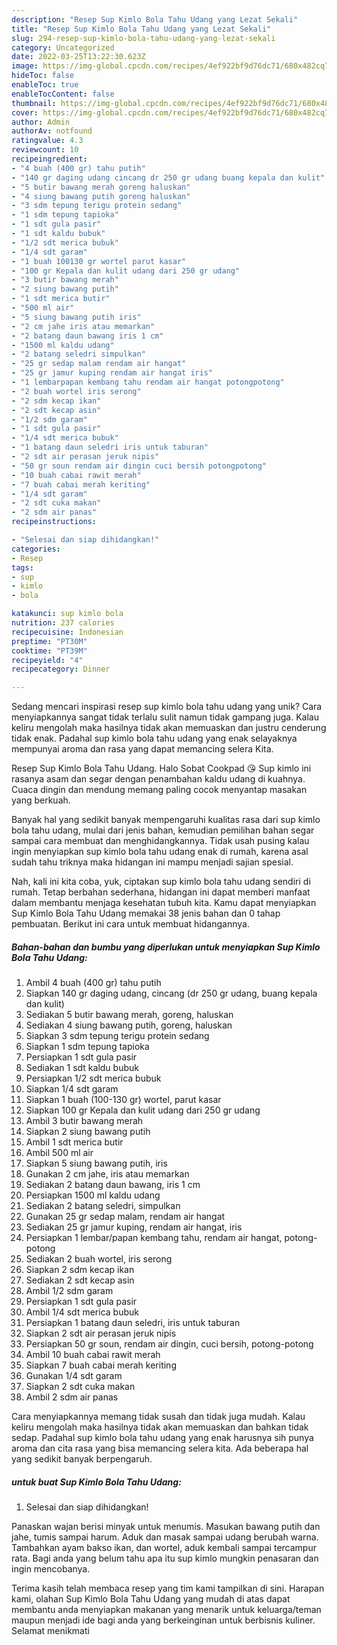 ```yaml
---
description: "Resep Sup Kimlo Bola Tahu Udang yang Lezat Sekali"
title: "Resep Sup Kimlo Bola Tahu Udang yang Lezat Sekali"
slug: 294-resep-sup-kimlo-bola-tahu-udang-yang-lezat-sekali
category: Uncategorized
date: 2022-03-25T13:22:30.623Z
image: https://img-global.cpcdn.com/recipes/4ef922bf9d76dc71/680x482cq70/sup-kimlo-bola-tahu-udang-foto-resep-utama.jpg
hideToc: false
enableToc: true
enableTocContent: false
thumbnail: https://img-global.cpcdn.com/recipes/4ef922bf9d76dc71/680x482cq70/sup-kimlo-bola-tahu-udang-foto-resep-utama.jpg
cover: https://img-global.cpcdn.com/recipes/4ef922bf9d76dc71/680x482cq70/sup-kimlo-bola-tahu-udang-foto-resep-utama.jpg
author: Admin
authorAv: notfound
ratingvalue: 4.3
reviewcount: 10
recipeingredient:
- "4 buah (400 gr) tahu putih"
- "140 gr daging udang cincang dr 250 gr udang buang kepala dan kulit"
- "5 butir bawang merah goreng haluskan"
- "4 siung bawang putih goreng haluskan"
- "3 sdm tepung terigu protein sedang"
- "1 sdm tepung tapioka"
- "1 sdt gula pasir"
- "1 sdt kaldu bubuk"
- "1/2 sdt merica bubuk"
- "1/4 sdt garam"
- "1 buah 100130 gr wortel parut kasar"
- "100 gr Kepala dan kulit udang dari 250 gr udang"
- "3 butir bawang merah"
- "2 siung bawang putih"
- "1 sdt merica butir"
- "500 ml air"
- "5 siung bawang putih iris"
- "2 cm jahe iris atau memarkan"
- "2 batang daun bawang iris 1 cm"
- "1500 ml kaldu udang"
- "2 batang seledri simpulkan"
- "25 gr sedap malam rendam air hangat"
- "25 gr jamur kuping rendam air hangat iris"
- "1 lembarpapan kembang tahu rendam air hangat potongpotong"
- "2 buah wortel iris serong"
- "2 sdm kecap ikan"
- "2 sdt kecap asin"
- "1/2 sdm garam"
- "1 sdt gula pasir"
- "1/4 sdt merica bubuk"
- "1 batang daun seledri iris untuk taburan"
- "2 sdt air perasan jeruk nipis"
- "50 gr soun rendam air dingin cuci bersih potongpotong"
- "10 buah cabai rawit merah"
- "7 buah cabai merah keriting"
- "1/4 sdt garam"
- "2 sdt cuka makan"
- "2 sdm air panas"
recipeinstructions:

- "Selesai dan siap dihidangkan!"
categories:
- Resep
tags:
- sup
- kimlo
- bola

katakunci: sup kimlo bola 
nutrition: 237 calories
recipecuisine: Indonesian
preptime: "PT30M"
cooktime: "PT39M"
recipeyield: "4"
recipecategory: Dinner

---
```





Sedang mencari inspirasi resep sup kimlo bola tahu udang yang unik? Cara menyiapkannya sangat tidak terlalu sulit namun tidak gampang juga. Kalau keliru mengolah maka hasilnya tidak akan memuaskan dan justru cenderung tidak enak. Padahal sup kimlo bola tahu udang yang enak selayaknya mempunyai aroma dan rasa yang dapat memancing selera Kita.





Resep Sup Kimlo Bola Tahu Udang. Halo Sobat Cookpad 😘 Sup kimlo ini rasanya asam dan segar dengan penambahan kaldu udang di kuahnya. Cuaca dingin dan mendung memang paling cocok menyantap masakan yang berkuah.

Banyak hal yang sedikit banyak mempengaruhi kualitas rasa dari sup kimlo bola tahu udang, mulai dari jenis bahan, kemudian pemilihan bahan segar sampai cara membuat dan menghidangkannya. Tidak usah pusing kalau ingin menyiapkan sup kimlo bola tahu udang enak di rumah, karena asal sudah tahu triknya maka hidangan ini mampu menjadi sajian spesial.






Nah, kali ini kita coba, yuk, ciptakan sup kimlo bola tahu udang sendiri di rumah. Tetap berbahan sederhana, hidangan ini dapat memberi manfaat dalam membantu menjaga kesehatan tubuh kita. Kamu dapat menyiapkan Sup Kimlo Bola Tahu Udang memakai 38 jenis bahan dan 0 tahap pembuatan. Berikut ini cara untuk membuat hidangannya.

<!--inarticleads1-->

##### Bahan-bahan dan bumbu yang diperlukan untuk menyiapkan Sup Kimlo Bola Tahu Udang:

1. Ambil 4 buah (400 gr) tahu putih
1. Siapkan 140 gr daging udang, cincang (dr 250 gr udang, buang kepala dan kulit)
1. Sediakan 5 butir bawang merah, goreng, haluskan
1. Sediakan 4 siung bawang putih, goreng, haluskan
1. Siapkan 3 sdm tepung terigu protein sedang
1. Siapkan 1 sdm tepung tapioka
1. Persiapkan 1 sdt gula pasir
1. Sediakan 1 sdt kaldu bubuk
1. Persiapkan 1/2 sdt merica bubuk
1. Siapkan 1/4 sdt garam
1. Siapkan 1 buah (100-130 gr) wortel, parut kasar
1. Siapkan 100 gr Kepala dan kulit udang dari 250 gr udang
1. Ambil 3 butir bawang merah
1. Siapkan 2 siung bawang putih
1. Ambil 1 sdt merica butir
1. Ambil 500 ml air
1. Siapkan 5 siung bawang putih, iris
1. Gunakan 2 cm jahe, iris atau memarkan
1. Sediakan 2 batang daun bawang, iris 1 cm
1. Persiapkan 1500 ml kaldu udang
1. Sediakan 2 batang seledri, simpulkan
1. Gunakan 25 gr sedap malam, rendam air hangat
1. Sediakan 25 gr jamur kuping, rendam air hangat, iris
1. Persiapkan 1 lembar/papan kembang tahu, rendam air hangat, potong-potong
1. Sediakan 2 buah wortel, iris serong
1. Siapkan 2 sdm kecap ikan
1. Sediakan 2 sdt kecap asin
1. Ambil 1/2 sdm garam
1. Persiapkan 1 sdt gula pasir
1. Ambil 1/4 sdt merica bubuk
1. Persiapkan 1 batang daun seledri, iris untuk taburan
1. Siapkan 2 sdt air perasan jeruk nipis
1. Persiapkan 50 gr soun, rendam air dingin, cuci bersih, potong-potong
1. Ambil 10 buah cabai rawit merah
1. Siapkan 7 buah cabai merah keriting
1. Gunakan 1/4 sdt garam
1. Siapkan 2 sdt cuka makan
1. Ambil 2 sdm air panas


Cara menyiapkannya memang tidak susah dan tidak juga mudah. Kalau keliru mengolah maka hasilnya tidak akan memuaskan dan bahkan tidak sedap. Padahal sup kimlo bola tahu udang yang enak harusnya sih punya aroma dan cita rasa yang bisa memancing selera kita. Ada beberapa hal yang sedikit banyak berpengaruh. 

<!--inarticleads2-->

#####  untuk buat Sup Kimlo Bola Tahu Udang:


1. Selesai dan siap dihidangkan!

Panaskan wajan berisi minyak untuk menumis. Masukan bawang putih dan jahe, tumis sampai harum. Aduk dan masak sampai udang berubah warna. Tambahkan ayam bakso ikan, dan wortel, aduk kembali sampai tercampur rata. Bagi anda yang belum tahu apa itu sup kimlo mungkin penasaran dan ingin mencobanya. 

Terima kasih telah membaca resep yang tim kami tampilkan di sini. Harapan kami, olahan Sup Kimlo Bola Tahu Udang yang mudah di atas dapat membantu anda menyiapkan makanan yang menarik untuk keluarga/teman maupun menjadi ide bagi anda yang berkeinginan untuk berbisnis kuliner. Selamat menikmati
